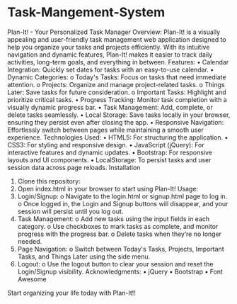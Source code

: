 # Task-Mangement-System
Plan-It! - Your Personalized Task Manager
Overview:
Plan-It! is a visually appealing and user-friendly task management web application designed to help you organize your tasks and projects efficiently. With its intuitive navigation and dynamic features, Plan-It! makes it easier to track daily activities, long-term goals, and everything in between.
Features:
•	Calendar Integration: Quickly set dates for tasks with an easy-to-use calendar.
•	Dynamic Categories:
o	Today's Tasks: Focus on tasks that need immediate attention.
o	Projects: Organize and manage project-related tasks.
o	Things Later: Save tasks for future consideration.
o	Important Tasks: Highlight and prioritize critical tasks.
•	Progress Tracking: Monitor task completion with a visually dynamic progress bar.
•	Task Management: Add, complete, or delete tasks seamlessly.
•	Local Storage: Save tasks locally in your browser, ensuring they persist even after closing the app.
•	Responsive Navigation: Effortlessly switch between pages while maintaining a smooth user experience.
Technologies Used:
•	HTML5: For structuring the application.
•	CSS3: For styling and responsive design.
•	JavaScript (jQuery): For interactive features and dynamic updates.
•	Bootstrap: For responsive layouts and UI components.
•	LocalStorage: To persist tasks and user session data across page reloads.
Installation
1.	Clone this repository: 
2.	Open index.html in your browser to start using Plan-It!
Usage:
1.	Login/Signup:
o	Navigate to the login.html or signup.html page to log in.
o	Once logged in, the Login and Signup buttons will disappear, and your session will persist until you log out.
2.	Task Management:
o	Add new tasks using the input fields in each category.
o	Use checkboxes to mark tasks as complete, and monitor progress with the progress bar.
o	Delete tasks when they’re no longer needed.
3.	Page Navigation:
o	Switch between Today's Tasks, Projects, Important Tasks, and Things Later using the side menu.
4.	Logout:
o	Use the logout button to clear your session and reset the Login/Signup visibility.
Acknowledgments:
•	jQuery
•	Bootstrap
•	Font Awesome

Start organizing your life today with Plan-It!!


